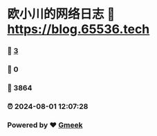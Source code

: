# 欧小川的网络日志 :link: https://blog.65536.tech 
### :page_facing_up: [3](https://blog.65536.tech/tag.html) 
### :speech_balloon: 0 
### :hibiscus: 3864 
### :alarm_clock: 2024-08-01 12:07:28 
### Powered by :heart: [Gmeek](https://github.com/Meekdai/Gmeek)
